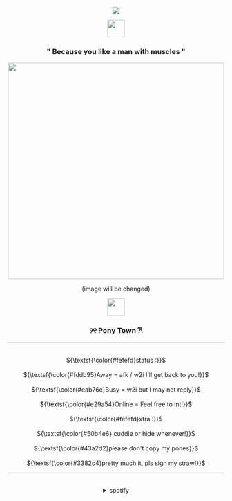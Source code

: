  <p align="center">
    <img src="https://komarev.com/ghpvc/?username=kon3l&style=plastic&label=⠀views⠀&color=grey" />
    </p>
<p align="center">
      <img height=40 src="https://github.com/user-attachments/assets/dfca7c07-1b9b-4637-89c2-12c8c945b3b0">
    </p>
 <h3 align="center">          
" Because you like a man with muscles "
    </h3>



<p align="center">
      <img height=500 src="https://github.com/user-attachments/assets/37827a16-759f-4c9c-b968-90eb0d02d0bf">
    </p>
<p align="center">
(image will be changed)
      
       
<p align="center">
      <img height=40 src="https://github.com/user-attachments/assets/687e586c-ced1-488a-8088-e1f036f6e57c">
</p>
  
  <h3 align="center">          
୨୧  Pony Town  𐙚   
    </h3>

<hr class="solid">

<p align="center"> 
   <br> ${\textsf{\color{#fefefd}status :}}$
   <br>
   <br> ${\textsf{\color{#fddb95}Away = afk / w2i I'll get back to you!}}$
   <br>
   <br> ${\textsf{\color{#eab76e}Busy = w2i but I may not reply}}$
   <br>
   <br> ${\textsf{\color{#e29a54}Online = Feel free to int!}}$ 
   <br>
   <br> ${\textsf{\color{#fefefd}xtra :}}$ 
   <br>
   <br> ${\textsf{\color{#50b4e6} cuddle or hide whenever!}}$
   <br>
   <br> ${\textsf{\color{#43a2d2}please don't copy my pones}}$ 
   <br>
   <br> ${\textsf{\color{#3382c4}pretty much it, pls sign my straw!}}$
   <br>
   </p>
   <hr class="solid"> 
   
<br>
<div align="center">
<details>
<summary>spotify</summary>

[![spotify-github-profile](https://spotify-github-profile.kittinanx.com/api/view?uid=31umivrnaxahj6cwse3vgvyyx5uy&cover_image=false&theme=default&show_offline=true&background_color=121212&interchange=true&bar_color_cover=false&bar_color=ffffff)](https://github.com/kittinan/spotify-github-profile)
<br>

